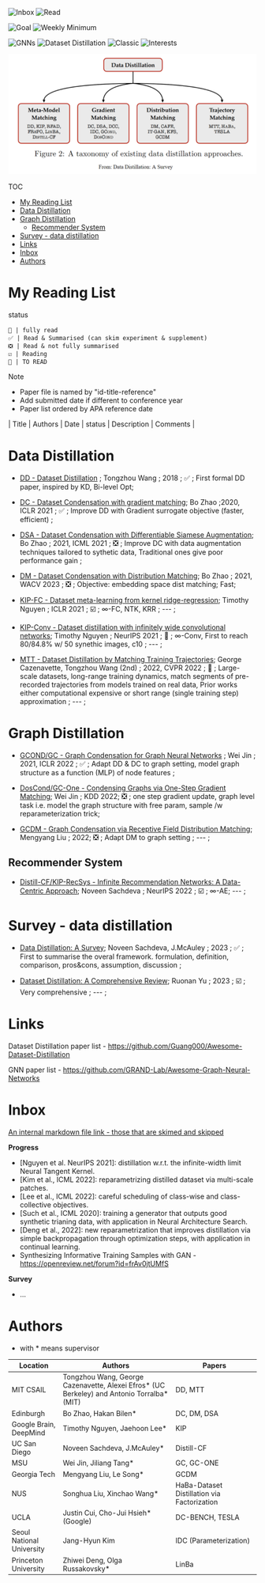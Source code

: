 <img src="https://img.shields.io/badge/Inbox-4-red" alt="Inbox"/> <img src="https://img.shields.io/badge/Read-8-green" alt="Read"/> 

<img src="https://img.shields.io/badge/Goal-50-blue" alt="Goal"/> <img src="https://img.shields.io/badge/Weekly %20Minimum-2-green" alt="Weekly Minimum"/> 

<img src="https://img.shields.io/badge/GNNs-✓-9cf" alt="GNNs"/> <img src="https://img.shields.io/badge/Dataset%20Distillation-✓-9cf" alt="Dataset Distillation"/> <img src="https://img.shields.io/badge/Classic-✓-9cf" alt="Classic"/> <img src="https://img.shields.io/badge/Interests-✓-9cf" alt="Interests"/>

<p align="center">
  <img src="imgs/misc/survey-sachdeva-overview.png" width="600"/>
</p>

TOC

- [My Reading List](#my-reading-list)
- [Data Distillation](#data-distillation)
- [Graph Distillation](#graph-distillation)
  - [Recommender System](#recommender-system)
- [Survey - data distillation](#survey---data-distillation)
- [Links](#links)
- [Inbox](#inbox)
- [Authors](#authors)
  
# My Reading List

status

    💯 | fully read  
    ✅ | Read & Summarised (can skim experiment & supplement)  
    ❎ | Read & not fully summarised    
    ☑️ | Reading  
    🔲 | TO READ  

Note
- Paper file is named by "id-title-reference"
- Add submitted date if different to conference year
- Paper list ordered by APA reference date

| Title | Authors | Date | status | Description | Comments |


# Data Distillation

* [DD - Dataset Distillation](DD%20-%20dataset%20distillation%20(Wang,%202018.11).md) ; Tongzhou Wang ; 2018 ; ✅ ; First formal DD paper, inspired by KD, Bi-level Opt;
  
* [DC - Dataset Condensation with gradient matching](DC%20-%20dataset%20condensation%20(Zhao,%202020.6).md); Bo Zhao ;2020, ICLR 2021 ; ✅ ; Improve DD with Gradient surrogate objective (faster, efficient) ;
  
* [DSA - Dataset Condensation with Differentiable Siamese Augmentation](DSA%20-%20data%20augmentation%20(Zhao,%202021).md); Bo Zhao ; 2021, ICML 2021 ; ❎ ; Improve DC with data augmentation techniques tailored to sythetic data, Traditional ones give poor performance gain ; 

* [DM - Dataset Condensation with Distribution Matching](DM%20-%20distribution%20matching%20(Zhao%20&%20Bilen,%202021.10).md);  Bo Zhao ; 2021, WACV 2023  ; ❎ ; Objective: embedding space dist matching; Fast;

* [KIP-FC - Dataset meta-learning from kernel ridge-regression](); Timothy Nguyen ; ICLR 2021 ; ☑️ ; $∞$-FC, NTK, KRR ; --- ;

* [KIP-Conv - Dataset distillation with infinitely wide convolutional networks](); Timothy Nguyen ; NeurIPS 2021 ; 🔲 ; $∞$-Conv, First to reach 80/84.8% w/ 50 synethic images, c10 ; --- ;

* [MTT - Dataset Distillation by Matching Training Trajectories](); George Cazenavette, Tongzhou Wang (2nd) ; 2022, CVPR 2022 ; 🔲 ; Large-scale datasets, long-range training dynamics, match segments of pre-recorded trajectories from models trained on real data, Prior works either computational expensive or short range (single training step) approximation ; --- ;

# Graph Distillation

* [GCOND/GC - Graph Condensation for Graph Neural Networks](GC%20-%20graph%20condensation%20(Jin,%202021.10).md) ; Wei Jin ; 2021, ICLR 2022  ; ✅ ; Adapt DD & DC to graph setting, model graph structure as a function (MLP) of node features ;
  
* [DosCond/GC-One - Condensing Graphs via One-Step Gradient Matching](GC%20-%20one%20step%20gradient%20matching%20(Jin,%202022.6)%20-%20DOING.md);  Wei Jin ; KDD 2022; ❎ ; one step gradient update, graph level task i.e. model the graph structure with free param, sample /w reparameterization trick;

* [GCDM - Graph Condensation via Receptive Field Distribution Matching](GCDM%20-%20graph%20DM%20(Liu,%202022.06).md); Mengyang Liu ; 2022; ❎ ; Adapt DM to graph setting ; --- ;

## Recommender System

* [Distill-CF/KIP-RecSys - Infinite Recommendation Networks: A Data-Centric Approach](); Noveen Sachdeva ; NeurIPS 2022 ; ☑️ ; $∞$-AE; --- ;



# Survey - data distillation

* [Data Distillation: A Survey](survey%20-%20Data%20Distillation%20(Sachdeva,%202023).md); Noveen Sachdeva, J.McAuley ; 2023 ; ✅ ; First to summarise the overal framework. formulation, definition, comparison, pros&cons, assumption, discussion ;
  
* [Dataset Distillation: A Comprehensive Review](); Ruonan Yu ; 2023 ; ☑️ ; Very comprehensive ; --- ;


# Links

Dataset Distillation paper list - https://github.com/Guang000/Awesome-Dataset-Distillation

GNN paper list - https://github.com/GRAND-Lab/Awesome-Graph-Neural-Networks

# Inbox

[An internal markdown file link - those that are skimed and skipped](misc/skim.md)

**Progress**

- [Nguyen et al. NeurIPS 2021]: distillation w.r.t. the infinite-width limit Neural Tangent Kernel.
- [Kim et al., ICML 2022]: reparametrizing distilled dataset via multi-scale patches.
- [Lee et al., ICML 2022]: careful scheduling of class-wise and class-collective objectives.
- [Such et al., ICML 2020]: training a generator that outputs good synthetic trianing data, with application in Neural Architecture Search.
- [Deng et al., 2022]: new reparametrization that improves distillation via simple backpropagation through optimization steps, with application in continual learning.
- Synthesizing Informative Training Samples with GAN - https://openreview.net/forum?id=frAv0jtUMfS

**Survey**

- ...


# Authors

* with * means supervisor

| Location | Authors | Papers |
| --- | --- | --- |
| MIT CSAIL | Tongzhou Wang, George Cazenavette, Alexei Efros* (UC Berkeley) and Antonio Torralba* (MIT) | DD, MTT |
| Edinburgh | Bo Zhao, Hakan Bilen* | DC, DM, DSA |
| Google Brain, DeepMind | Timothy Nguyen, Jaehoon Lee* | KIP |
| UC San Diego | Noveen Sachdeva, J.McAuley* | Distill-CF |
| MSU | Wei Jin, Jiliang Tang* | GC, GC-ONE |
| Georgia Tech | Mengyang Liu, Le Song* | GCDM |
| NUS | Songhua Liu, Xinchao Wang* | HaBa-Dataset Distillation via Factorization |
| UCLA | Justin Cui, Cho-Jui Hsieh*(Google) | DC-BENCH, TESLA  |
| Seoul National University | Jang-Hyun Kim | IDC (Parameterization) |
| Princeton University | Zhiwei Deng, Olga Russakovsky*| LinBa |